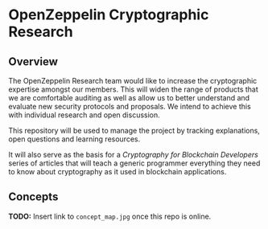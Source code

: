 
# OpenZeppelin Cryptographic Research

## Overview

The OpenZeppelin Research team would like to increase the cryptographic expertise amongst our members. This will widen the range of products that we are comfortable auditing as well as allow us to better understand and evaluate new security protocols and proposals. We intend to achieve this with individual research and open discussion.

This repository will be used to manage the project by tracking explanations, open questions and learning resources.

It will also serve as the basis for a _Cryptography for Blockchain Developers_ series of articles that will teach a generic programmer everything they need to know about cryptography as it used in blockchain applications.

## Concepts

**TODO:** Insert link to `concept_map.jpg` once this repo is online.
